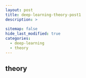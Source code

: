 ```yaml
---
layout: post
title: deep-learning-theory-post1
description: >
  
sitemap: false
hide_last_modified: true
categories:
  - deep-learning
  - theory
---
```


## theory

